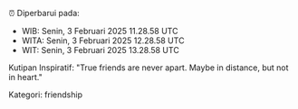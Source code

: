 ⏰ Diperbarui pada:
- WIB: Senin, 3 Februari 2025 11.28.58 UTC
- WITA: Senin, 3 Februari 2025 12.28.58 UTC
- WIT: Senin, 3 Februari 2025 13.28.58 UTC

Kutipan Inspiratif:
"True friends are never apart. Maybe in distance, but not in heart."


Kategori: friendship

